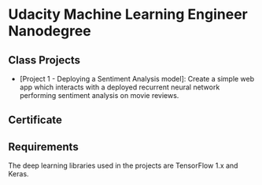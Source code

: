 # Udacity Machine Learning Engineer Nanodegree

## Class Projects
* [Project 1 - Deploying a Sentiment Analysis model]: Create a simple web app which interacts with a deployed recurrent neural network performing sentiment analysis on movie reviews.


## Certificate



## Requirements

The deep learning libraries used in the projects are TensorFlow 1.x and Keras.